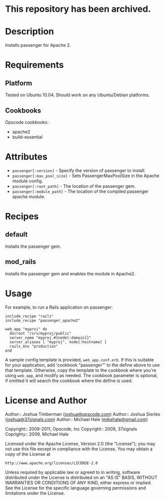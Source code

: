 # This repository has been archived.

Description
====

Installs passenger for Apache 2.

Requirements
====

## Platform

Tested on Ubuntu 10.04. Should work on any Ubuntu/Debian platforms.

## Cookbooks

Opscode cookbooks:

* apache2
* build-essential

Attributes 
====

* `passenger[:version]` - Specify the version of passenger to install.
* `passenger[:max_pool_size]` - Sets PassengerMaxPoolSize in the Apache module config.
* `passenger[:root_path]` - The location of the passenger gem.
* `passenger[:module_path]` - The location of the compiled passenger apache module.

Recipes
=======

default
-------
Installs the passenger gem.

mod_rails
---------
Installs the passenger gem and enables the module in Apache2.

Usage
====

For example, to run a Rails application on passenger:

    include_recipe "rails"
    include_recipe "passenger_apache2"
    
    web_app "myproj" do
      docroot "/srv/myproj/public"
      server_name "myproj.#{node[:domain]}"
      server_aliases [ "myproj", node[:hostname] ]
      rails_env "production"
    end

A sample config template is provided, `web_app.conf.erb`. If this is suitable for your application, add 'cookbook "passenger"' to the define above to use that template. Otherwise, copy the template to the cookbook where you're using `web_app`, and modify as needed. The cookbook parameter is optional, if omitted it will search the cookbook where the define is used.

License and Author
====

Author:: Joshua Timberman (<joshua@opscode.com>)
Author:: Joshua Sierles (<joshua@37signals.com>)
Author:: Michael Hale (<mikehale@gmail.com>)

Copyright:: 2009-2011, Opscode, Inc
Copyright:: 2009, 37signals
Coprighty:: 2009, Michael Hale

Licensed under the Apache License, Version 2.0 (the "License");
you may not use this file except in compliance with the License.
You may obtain a copy of the License at

    http://www.apache.org/licenses/LICENSE-2.0

Unless required by applicable law or agreed to in writing, software
distributed under the License is distributed on an "AS IS" BASIS,
WITHOUT WARRANTIES OR CONDITIONS OF ANY KIND, either express or implied.
See the License for the specific language governing permissions and
limitations under the License.
